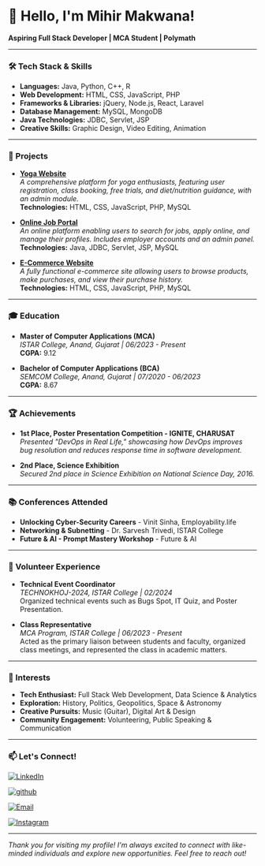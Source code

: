# 👋 Hello, I'm Mihir Makwana!

**Aspiring Full Stack Developer | MCA Student | Polymath**

---

### 🛠️ Tech Stack & Skills
- **Languages:** Java, Python, C++, R
- **Web Development:** HTML, CSS, JavaScript, PHP
- **Frameworks & Libraries:** jQuery, Node.js, React, Laravel
- **Database Management:** MySQL, MongoDB
- **Java Technologies:** JDBC, Servlet, JSP
- **Creative Skills:** Graphic Design, Video Editing, Animation

---

### 🚀 Projects
- **[Yoga Website](#)**  
  *A comprehensive platform for yoga enthusiasts, featuring user registration, class booking, free trials, and diet/nutrition guidance, with an admin module.*  
  **Technologies:** HTML, CSS, JavaScript, PHP, MySQL
  
- **[Online Job Portal](#)**  
  *An online platform enabling users to search for jobs, apply online, and manage their profiles. Includes employer accounts and an admin panel.*  
  **Technologies:** Java, JDBC, Servlet, JSP, MySQL
  
- **[E-Commerce Website](#)**  
  *A fully functional e-commerce site allowing users to browse products, make purchases, and view their purchase history.*  
  **Technologies:** HTML, CSS, JavaScript, PHP, MySQL

---

### 🎓 Education
- **Master of Computer Applications (MCA)**  
  *ISTAR College, Anand, Gujarat | 06/2023 - Present*  
  **CGPA:** 9.12
  
- **Bachelor of Computer Applications (BCA)**  
  *SEMCOM College, Anand, Gujarat | 07/2020 - 06/2023*  
  **CGPA:** 8.67
  
---

### 🏆 Achievements
- **1st Place, Poster Presentation Competition - IGNITE, CHARUSAT**  
  *Presented "DevOps in Real Life," showcasing how DevOps improves bug resolution and reduces response time in software development.*
  
- **2nd Place, Science Exhibition**  
  *Secured 2nd place in Science Exhibition on National Science Day, 2016.*

---

### 📚 Conferences Attended
- **Unlocking Cyber-Security Careers** - Vinit Sinha, Employability.life
- **Networking & Subnetting** - Dr. Sarvesh Trivedi, ISTAR College
- **Future & AI - Prompt Mastery Workshop** - Future & AI

---

### 🎒 Volunteer Experience
- **Technical Event Coordinator**  
  *TECHNOKHOJ-2024, ISTAR College | 02/2024*  
  Organized technical events such as Bugs Spot, IT Quiz, and Poster Presentation.

- **Class Representative**  
  *MCA Program, ISTAR College | 06/2023 - Present*  
  Acted as the primary liaison between students and faculty, organized class meetings, and represented the class in academic matters.

---

### 🌟 Interests
- **Tech Enthusiast:** Full Stack Web Development, Data Science & Analytics
- **Exploration:** History, Politics, Geopolitics, Space & Astronomy
- **Creative Pursuits:** Music (Guitar), Digital Art & Design
- **Community Engagement:** Volunteering, Public Speaking & Communication

---

### 📫 Let's Connect!
<!--LinkedIn  -->
[![LinkedIn](https://img.shields.io/badge/LinkedIn-0A66C2?style=for-the-badge&logo=LinkedIn&logoColor=white)](https://linkedin.com/in/mihir-makwana-a098a21b7/)
<!--GitHub  -->
[![github](https://img.shields.io/badge/GitHub-003D7D?style=for-the-badge&logo=GitHub&logoColor=white)](https://github.com/mihirmakwana03)
<!--Email  -->
[![Email](https://img.shields.io/badge/Gmail-EA4335?style=for-the-badge&logo=Gmail&logoColor=white)](mailto:mihirpmakwana786@gmail.com)
<!--Instagram  -->
[![Instagram](https://img.shields.io/badge/Instagram-E4405F?style=for-the-badge&logo=Instagram&logoColor=white)](https://instagram.com/mihir_makwana_03)

---

*Thank you for visiting my profile! I'm always excited to connect with like-minded individuals and explore new opportunities. Feel free to reach out!*

